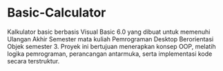 # Basic-Calculator
Kalkulator basic berbasis Visual Basic 6.0 yang dibuat untuk memenuhi Ulangan Akhir Semester mata kuliah Pemrograman Desktop Berorientasi Objek semester 3. Proyek ini bertujuan menerapkan konsep OOP, melatih logika pemrograman, perancangan antarmuka, serta implementasi kode secara terstruktur.
